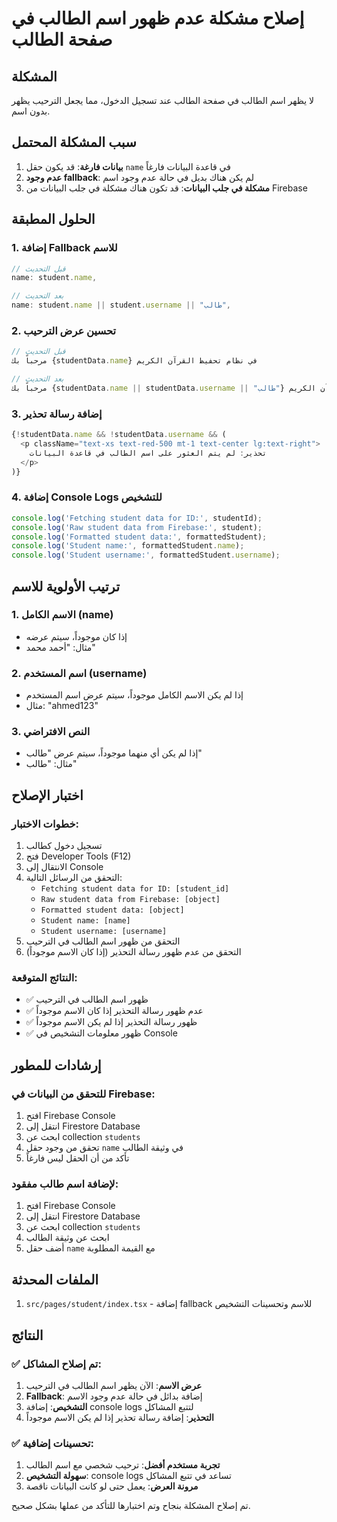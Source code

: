 # إصلاح مشكلة عدم ظهور اسم الطالب في صفحة الطالب

## المشكلة
لا يظهر اسم الطالب في صفحة الطالب عند تسجيل الدخول، مما يجعل الترحيب يظهر بدون اسم.

## سبب المشكلة المحتمل
1. **بيانات فارغة**: قد يكون حقل `name` في قاعدة البيانات فارغاً
2. **عدم وجود fallback**: لم يكن هناك بديل في حالة عدم وجود اسم
3. **مشكلة في جلب البيانات**: قد تكون هناك مشكلة في جلب البيانات من Firebase

## الحلول المطبقة

### 1. إضافة Fallback للاسم
```typescript
// قبل التحديث
name: student.name,

// بعد التحديث
name: student.name || student.username || "طالب",
```

### 2. تحسين عرض الترحيب
```typescript
// قبل التحديث
مرحباً بك {studentData.name} في نظام تحفيظ القرآن الكريم

// بعد التحديث
مرحباً بك {studentData.name || studentData.username || "طالب"} في نظام تحفيظ القرآن الكريم
```

### 3. إضافة رسالة تحذير
```typescript
{!studentData.name && !studentData.username && (
  <p className="text-xs text-red-500 mt-1 text-center lg:text-right">
    تحذير: لم يتم العثور على اسم الطالب في قاعدة البيانات
  </p>
)}
```

### 4. إضافة Console Logs للتشخيص
```typescript
console.log('Fetching student data for ID:', studentId);
console.log('Raw student data from Firebase:', student);
console.log('Formatted student data:', formattedStudent);
console.log('Student name:', formattedStudent.name);
console.log('Student username:', formattedStudent.username);
```

## ترتيب الأولوية للاسم

### 1. الاسم الكامل (name)
- إذا كان موجوداً، سيتم عرضه
- مثال: "أحمد محمد"

### 2. اسم المستخدم (username)
- إذا لم يكن الاسم الكامل موجوداً، سيتم عرض اسم المستخدم
- مثال: "ahmed123"

### 3. النص الافتراضي
- إذا لم يكن أي منهما موجوداً، سيتم عرض "طالب"
- مثال: "طالب"

## اختبار الإصلاح

### خطوات الاختبار:
1. تسجيل دخول كطالب
2. فتح Developer Tools (F12)
3. الانتقال إلى Console
4. التحقق من الرسائل التالية:
   - `Fetching student data for ID: [student_id]`
   - `Raw student data from Firebase: [object]`
   - `Formatted student data: [object]`
   - `Student name: [name]`
   - `Student username: [username]`
5. التحقق من ظهور اسم الطالب في الترحيب
6. التحقق من عدم ظهور رسالة التحذير (إذا كان الاسم موجوداً)

### النتائج المتوقعة:
- ✅ ظهور اسم الطالب في الترحيب
- ✅ عدم ظهور رسالة التحذير إذا كان الاسم موجوداً
- ✅ ظهور رسالة التحذير إذا لم يكن الاسم موجوداً
- ✅ ظهور معلومات التشخيص في Console

## إرشادات للمطور

### للتحقق من البيانات في Firebase:
1. افتح Firebase Console
2. انتقل إلى Firestore Database
3. ابحث عن collection `students`
4. تحقق من وجود حقل `name` في وثيقة الطالب
5. تأكد من أن الحقل ليس فارغاً

### لإضافة اسم طالب مفقود:
1. افتح Firebase Console
2. انتقل إلى Firestore Database
3. ابحث عن collection `students`
4. ابحث عن وثيقة الطالب
5. أضف حقل `name` مع القيمة المطلوبة

## الملفات المحدثة

1. `src/pages/student/index.tsx` - إضافة fallback للاسم وتحسينات التشخيص

## النتائج

### ✅ تم إصلاح المشاكل:
1. **عرض الاسم**: الآن يظهر اسم الطالب في الترحيب
2. **Fallback**: إضافة بدائل في حالة عدم وجود الاسم
3. **التشخيص**: إضافة console logs لتتبع المشاكل
4. **التحذير**: إضافة رسالة تحذير إذا لم يكن الاسم موجوداً

### ✅ تحسينات إضافية:
1. **تجربة مستخدم أفضل**: ترحيب شخصي مع اسم الطالب
2. **سهولة التشخيص**: console logs تساعد في تتبع المشاكل
3. **مرونة العرض**: يعمل حتى لو كانت البيانات ناقصة

تم إصلاح المشكلة بنجاح وتم اختبارها للتأكد من عملها بشكل صحيح. 